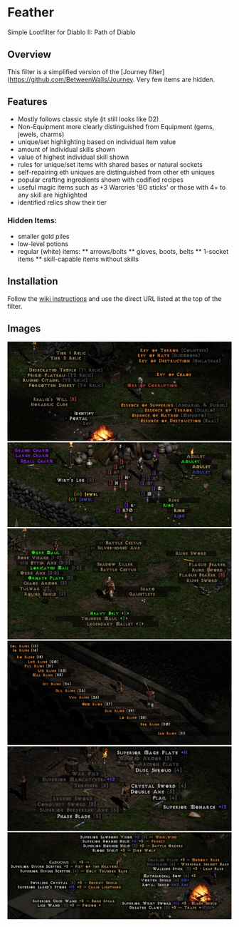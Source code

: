 # Feather
Simple Lootfilter for Diablo II: Path of Diablo

## Overview
This filter is a simplified version of the [Journey filter](https://github.com/BetweenWalls/Journey. Very few items are hidden.

## Features
* Mostly follows classic style (it still looks like D2)
* Non-Equipment more clearly distinguished from Equipment (gems, jewels, charms)
* unique/set highlighting based on individual item value
* amount of individual skills shown
* value of highest individual skill shown
* rules for unique/set items with shared bases or natural sockets
* self-repairing eth uniques are distinguished from other eth uniques
* popular crafting ingredients shown with codified recipes
* useful magic items such as +3 Warcries 'BO sticks' or those with 4+ to any skill are highlighted
* identified relics show their tier

### Hidden Items:
* smaller gold piles
* low-level potions
* regular (white) items:
** arrows/bolts
** gloves, boots, belts
** 1-socket items
** skill-capable items without skills

## Installation
Follow the [wiki instructions](https://pathofdiablo.com/wiki/index.php?title=List_of_Loot_Filters#How_to_Use) and use the direct URL listed at the top of the filter.

## Images
![_](/images/miscellaneous_items.png)
![_](/images/unidentified_items.png)
![_](/images/uniques_special_properties.png)
![_](/images/runes.png)
![_](/images/regular_items.png)
![_](/images/regular_class_items.png)
